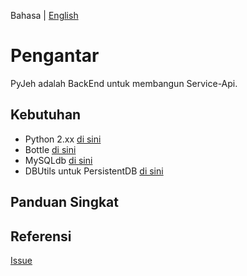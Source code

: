 Bahasa | [English](/README-en.md)

# Pengantar
PyJeh adalah BackEnd untuk membangun Service-Api.

## Kebutuhan
- Python 2.xx [di sini](https://docs.python.org/2/)
- Bottle [di sini](https://bottlepy.org/docs/dev/)
- MySQLdb [di sini](https://dev.mysql.com/doc/connector-python/en/)
- DBUtils untuk PersistentDB [di sini](https://github.com/Cito/DBUtils)

## Panduan Singkat


## Referensi


[Issue](https://github.com/fuadsuyudi/pyjeh-api/issues)